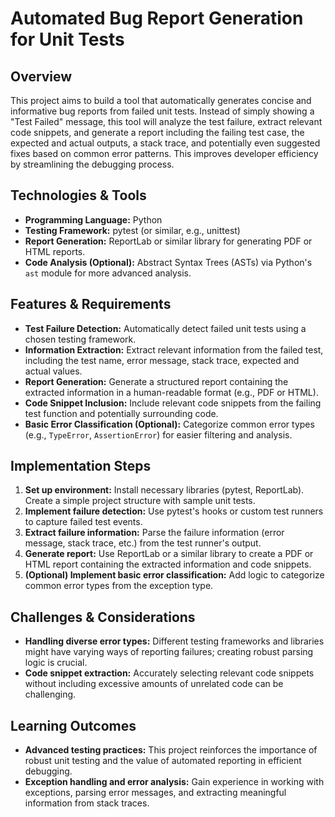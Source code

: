 # Automated Bug Report Generation for Unit Tests

## Overview

This project aims to build a tool that automatically generates concise and informative bug reports from failed unit tests.  Instead of simply showing a "Test Failed" message, this tool will analyze the test failure, extract relevant code snippets, and generate a report including the failing test case, the expected and actual outputs, a stack trace, and potentially even suggested fixes based on common error patterns. This improves developer efficiency by streamlining the debugging process.

## Technologies & Tools

- **Programming Language:** Python
- **Testing Framework:** pytest (or similar, e.g., unittest)
- **Report Generation:**  ReportLab or similar library for generating PDF or HTML reports.
- **Code Analysis (Optional):**  Abstract Syntax Trees (ASTs) via Python's `ast` module for more advanced analysis.

## Features & Requirements

- **Test Failure Detection:** Automatically detect failed unit tests using a chosen testing framework.
- **Information Extraction:** Extract relevant information from the failed test, including the test name, error message, stack trace, expected and actual values.
- **Report Generation:** Generate a structured report containing the extracted information in a human-readable format (e.g., PDF or HTML).
- **Code Snippet Inclusion:** Include relevant code snippets from the failing test function and potentially surrounding code.
- **Basic Error Classification (Optional):** Categorize common error types (e.g., `TypeError`, `AssertionError`) for easier filtering and analysis.


## Implementation Steps

1. **Set up environment:** Install necessary libraries (pytest, ReportLab). Create a simple project structure with sample unit tests.
2. **Implement failure detection:** Use pytest's hooks or custom test runners to capture failed test events.
3. **Extract failure information:**  Parse the failure information (error message, stack trace, etc.) from the test runner's output.
4. **Generate report:** Use ReportLab or a similar library to create a PDF or HTML report containing the extracted information and code snippets.
5. **(Optional) Implement basic error classification:**  Add logic to categorize common error types from the exception type.

## Challenges & Considerations

- **Handling diverse error types:**  Different testing frameworks and libraries might have varying ways of reporting failures; creating robust parsing logic is crucial.
- **Code snippet extraction:**  Accurately selecting relevant code snippets without including excessive amounts of unrelated code can be challenging.


## Learning Outcomes

- **Advanced testing practices:** This project reinforces the importance of robust unit testing and the value of automated reporting in efficient debugging.
- **Exception handling and error analysis:**  Gain experience in working with exceptions, parsing error messages, and extracting meaningful information from stack traces.

